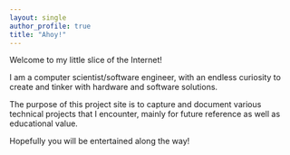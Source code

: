 ```yaml
---
layout: single
author_profile: true
title: "Ahoy!"
---
```


Welcome to my little slice of the Internet!

I am a computer scientist/software engineer, with an endless curiosity to create and tinker with hardware and software solutions.

The purpose of this project site is to capture and document various technical projects that I encounter, mainly for future reference as well as educational value.

Hopefully you will be entertained along the way!
